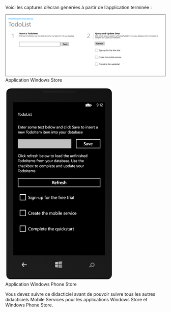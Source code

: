 
Voici les captures d’écran générées à partir de l’application terminée :

![](./media/mobile-services-windows-universal-get-started/mobile-quickstart-completed.png) <br/>Application Windows Store

![](./media/mobile-services-windows-universal-get-started/mobile-quickstart-completed-wp8.png) <br/>Application Windows Phone Store

Vous devez suivre ce didacticiel avant de pouvoir suivre tous les autres didacticiels Mobile Services pour les applications Windows Store et Windows Phone Store.

<!---HONumber=July15_HO4-->